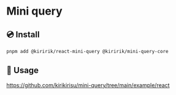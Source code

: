 # Mini query

## 💿 Install

```bash
pnpm add @kiririk/react-mini-query @kiririk/mini-query-core
```

## 📄 Usage

https://github.com/kirikirisu/mini-query/tree/main/example/react
